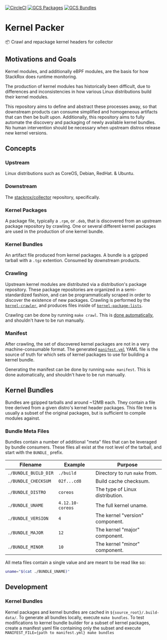 [![CircleCI][circleci-badge]][circleci-link]
[![GCS Packages][gcs-packages-badge]][gcs-packages-link]
[![GCS Bundles][gcs-bundles-badge]][gcs-bundles-link]

# Kernel Packer

📦 Crawl and repackage kernel headers for collector

## Motivations and Goals

Kernel modules, and additionally eBPF modules, are the basis for how StackRox does runtime monitoring.

The production of kernel modules has historically been difficult, due to differences and inconsistencies in how various 
Linux distributions build their kernel modules.

This repository aims to define and abstract these processes away, so that downstream products can consume simplified and
homogeneous artifacts that can then be built upon. Additionally, this repository aims to fully automate the discovery 
and packaging of newly available kernel bundles. No human intervention should be necessary when upstream distros release
new kernel versions.

## Concepts

### Upstream

Linux distributions such as CoreOS, Debian, RedHat. & Ubuntu.

### Downstream

The [stackrox/collector](https://github.com/stackrox/collector) repository, specifically.

### Kernel Packages

A package file, typically a `.rpm`, or `.deb`, that is discovered from an upstream package repository by crawling. One 
or several different kernel packages are used in the production of one kernel bundle.

### Kernel Bundles

An artifact file produced from kernel packages. A bundle is a gzipped tarball with a `.tgz` extention. Consumed by 
downstream products.

### Crawling

Upstream kernel modules are distributed via a distribution's package repository. These package repositories are 
organized in a semi-standardized fashion, and can be programmatically scraped in order to discover the existence of new 
packages. Crawling is performed by the [`kernel-crawler`](kernel-crawler), and produces files inside of 
[`kernel-package-lists`](kernel-package-lists).

Crawling can be done by running `make crawl`. This is [done automatically](circleci/config.yml#L166), and shouldn't have
to be run manually.

### Manifest

After crawling, the set of discovered kernel packages are not in a very machine-consumable format. The generated 
[`manifest.yml`](kernel-package-lists/manifest.yml) YAML file is the source of truth for which sets of kernel packages 
to use for building a kernel bundle.

Generating the manifest can be done by running `make manifest`. This is done automatically, and shouldn't have to be run
manually.

## Kernel Bundles

Bundles are gzipped tarballs and around ~12MB each. They contain a file tree derived from a given distro's kernel header
packages. This file tree is usually a subset of the original packages, but is sufficient to compile modules against.

### Bundle Meta Files

Bundles contain a number of additional "meta" files that can be leveraged by bundle consumers. These files all exist at 
the root level of the tarball, and start with the `BUNDLE_` prefix.

| Filename             | Example          | Purpose                         |
| -------------------- | ---------------- | ------------------------------- |
| `./BUNDLE_BUILD_DIR` | `./build`        | Directory to run `make` from.   |
| `./BUNDLE_CHECKSUM`  | `02f...cd8`      | Build cache checksum.           |
| `./BUNDLE_DISTRO`    | `coreos`         | The type of Linux distribution. |
| `./BUNDLE_UNAME`     | `4.12.10-coreos` | The full kernel uname.          |
| `./BUNDLE_VERSION`   | `4`              | The kernel "version" component. |
| `./BUNDLE_MAJOR`     | `12`             | The kernel "major" component.   |
| `./BUNDLE_MINOR`     | `10`             | The kernel "minor" component.   |

All meta files contain a single value and are meant to be read like so:

```bash
uname="$(cat ./BUNDLE_UNAME)"
```

## Development

### Kernel Bundles
Kernel packages and kernel bundles are cached in `${source_root}/.build-data/`.  To generate all bundles locally, execute 
`make bundles`.  To test modifications to kernel bundle builder for a subset of kernel packages, create a manifest yaml file
containing only the subset and execute `MANIFEST_FILE={path to manifest.yml} make bundles`


[circleci-badge]:      https://circleci.com/gh/stackrox/kernel-packer.svg?&style=shield&circle-token=f65a92f3c16297b0433428aa9284803d1b649e72
[circleci-link]:       https://circleci.com/gh/stackrox/kernel-packer/tree/master
[gcs-bundles-badge]:   https://img.shields.io/badge/gcs-kernel%20bundles-blue.svg?style=flat&logo=google
[gcs-bundles-link]:    https://console.cloud.google.com/storage/browser/stackrox-kernel-bundles?project=stackrox-collector
[gcs-packages-badge]:  https://img.shields.io/badge/gcs-kernel%20packages-blue.svg?style=flat&logo=google
[gcs-packages-link]:   https://console.cloud.google.com/storage/browser/stackrox-kernel-packages?project=stackrox-collector
